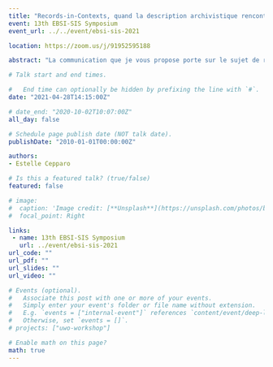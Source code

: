 ```yaml
---
title: "Records-in-Contexts, quand la description archivistique rencontre l’approche ontologique : quel est l’intérêt de la représentation graphique pour la compréhension et l’exploitation des ressources archivistiques?"
event: 13th EBSI-SIS Symposium
event_url: ../../event/ebsi-sis-2021

location: https://zoom.us/j/91952595188

abstract: "La communication que je vous propose porte sur le sujet de recherche sur lequel je travaille dans le cadre de ma première année de master Archives à l’Université d’Angers (France). Ce mémoire porte sur la nouvelle norme de description archivistique Records-in-Contexts (RiC) développée par le Conseil international des archives. Il proposera un tour d’horizon des modèles conceptuels nationaux ayant inspiré RiC tels que l’initiative binationale australienne et néo-zélandaise en 2008, l’initiative espagnol en 2012 et l’initiative finlandaise en 2013. Ce mémoire analysera également les modèles conceptuels des communautés professionnelles voisines qui ont également servi d’exemple pour RiC : le modèle conceptuel pour la description bibliographique FRBR et le modèle conceptuel pour la description des objets muséaux CRM. J’étudierai également l’organisation du groupe d’experts sur la description archivistique (EGAD) : quels en sont les acteurs, la méthodologie adoptée pour l’élaboration de RiC, les consensus trouvés pour établir un modèle conceptuel international. Ce mémoire rendra compte des difficultés rencontrées par les membres de l’EGAD, des outils utilisés et des différentes étapes de développement de RiC, notamment au travers d’entretiens auprès des personnes clés dans la création de RiC . La finalité étant de se questionner sur les effets de la représentation graphique dans l’appréhension des données archivistiques : comment cela se traduit-il du point de vue de nos fonctions cognitives ? En quelle mesure ce type de visualisation permet-il d’améliorer la compréhension et l’exploitation des ressources archivistiques ? Quel intérêt cette approche ontologique présente-t-elle pour l’utilisateur final?"

# Talk start and end times.

#   End time can optionally be hidden by prefixing the line with `#`.
date: "2021-04-28T14:15:00Z"

# date_end: "2020-10-02T10:07:00Z"
all_day: false

# Schedule page publish date (NOT talk date).
publishDate: "2010-01-01T00:00:00Z"

authors:
- Estelle Cepparo

# Is this a featured talk? (true/false)
featured: false

# image:
#  caption: 'Image credit: [**Unsplash**](https://unsplash.com/photos/bzdhc5b3Bxs)'
#  focal_point: Right

links:
 - name: 13th EBSI-SIS Symposium
   url: ../event/ebsi-sis-2021
url_code: ""
url_pdf: ""
url_slides: ""
url_video: ""

# Events (optional).
#   Associate this post with one or more of your events.
#   Simply enter your event's folder or file name without extension.
#   E.g. `events = ["internal-event"]` references `content/event/deep-learning/index.md`.
#   Otherwise, set `events = []`.
# projects: ["uwo-workshop"]

# Enable math on this page?
math: true
---
```

